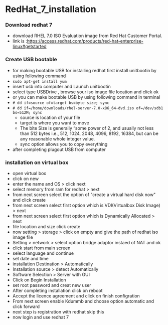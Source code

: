 # RedHat_7_installation

### Download redhat 7 
* download RHEL 7.0 ISO Evaluation image from Red Hat Customer Portal.
* link is :https://access.redhat.com/products/red-hat-enterprise-linux#getstarted

### Create USB bootable

* for making bootable USB for installing redhat first install unitbootin by using following command
* `sudo apt-get install yum`
* insert usb into computer and Launch unitbootin
* select type USBDrive , browse your iso image file location and click ok
* or you can make bootable USB by using following command in terminal
* `# dd if=source of=target bs=byte size; sync`
* `# dd if=/home/downloads/rhel-server-7.0-x86_64-dvd.iso of=/dev/sdb1 bs=512M; sync`
  * source is location of your file
  * target is where you want to move
  * The bite Size is generally “some power of 2, and usually not less than 512 bytes i.e., 512, 1024, 2048, 4096, 8192, 16384, but can be any reasonable whole integer value.
  * sync option allows you to copy everything
* after completing plugout USB from computer 

### installation on virtual box

* open virtual box
* click on new
* enter the name and OS > click next
* select memory from ram for redhat > next
* from next screen select the option of "create a virtual hard disk now" and click create
* from next screen select first option which is VDI(Virtualbox Disk Image) > next
* from next screen select first option which is Dynamically Allocated > next
* file location and size click create 
* now setting > storage > click on empty and give the path of redhat iso image file
* Setting > network > select option bridge adaptor instaed of NAT and ok
* click start from main screen
* select  language and continue
* set date and time
* installation Destination > Automatically
* Installation source > detect Automatically
* Software Selection > Server with GUI
* Click on Begin Installation
* set root password and creat new user
* After completing installation click on reboot
* Accept the licence agreement and click on finish configration
* From next screen enable Kdummb and choose option automatic and click forward
* next step is registration with redhat skip this
* now login and use redhat 7
